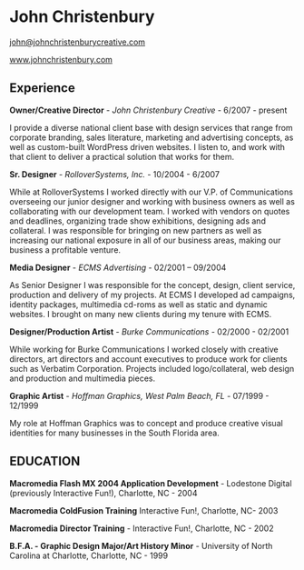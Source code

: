 # John Christenbury
john@johnchristenburycreative.com 

www.johnchristenbury.com

## Experience

**Owner/Creative Director** - *John Christenbury Creative* - 6/2007 - present

I provide a diverse national client base with design services that range from corporate branding, sales literature, marketing and advertising concepts, as well as custom-built WordPress driven websites. I listen to, and work with that client to deliver a practical solution that works for them.


**Sr. Designer** - *RolloverSystems, Inc.* - 10/2004 - 6/2007

While at RolloverSystems I worked directly with our V.P. of Communications overseeing our junior designer and working with business owners as well as collaborating with our development team. I worked with vendors on quotes and deadlines, organizing trade show exhibitions, designing ads and collateral. I was responsible for bringing on new partners as well as increasing our national exposure in all of our business areas, making our business a profitable venture. 

**Media Designer** - *ECMS Advertising* - 02/2001 – 09/2004

As Senior Designer I was responsible for the concept, design, client service, production and delivery of my projects. At ECMS I developed ad campaigns, identity packages, multimedia cd-roms as well as static and dynamic websites. I brought on many new clients during my tenure with ECMS.

**Designer/Production Artist** - *Burke Communications* - 02/2000 - 02/2001

While working for Burke Communications I worked closely with creative directors, art directors and account executives to produce work for clients such as Verbatim Corporation. Projects included logo/collateral, web design and production and multimedia pieces.

**Graphic Artist** - *Hoffman Graphics, West Palm Beach, FL* - 07/1999 - 12/1999

My role at Hoffman Graphics was to concept and produce creative visual identities for many businesses in the South Florida area.

## EDUCATION**Macromedia Flash MX 2004 Application Development** - Lodestone Digital (previously Interactive Fun!), Charlotte, NC - 2004 
**Macromedia ColdFusion Training** Interactive Fun!, Charlotte, NC- 2003 **Macromedia Director Training** - Interactive Fun!, Charlotte, NC - 2002 **B.F.A. - Graphic Design Major/Art History Minor** - University of North Carolina at Charlotte, Charlotte, NC - 1999